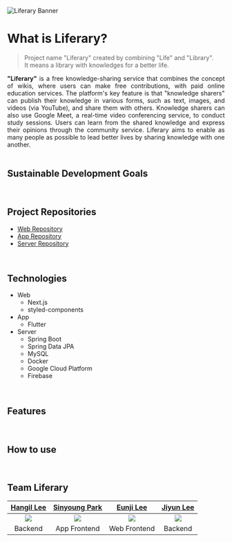 ![Liferary Banner](https://user-images.githubusercontent.com/14046092/228737335-f016bbd6-0722-481e-a1bb-025a0af0af67.png)
# What is Liferary?

> Project name "Liferary" created by combining "Life" and "Library".  
It means a library with knowledges for a better life.
<div align="justify">
  <b>"Liferary"</b> is a free knowledge-sharing service that combines the concept of wikis, where users can make free contributions, with paid online education services. The platform's key feature is that "knowledge sharers" can publish their knowledge in various forms, such as text, images, and videos (via YouTube), and share them with others. Knowledge sharers can also use Google Meet, a real-time video conferencing service, to conduct study sessions. Users can learn from the shared knowledge and express their opinions through the community service. Liferary aims to enable as many people as possible to lead better lives by sharing knowledge with one another.
</div>
<br/>

## Sustainable Development Goals
<br/>

## Project Repositories
* [Web Repository](https://github.com/GDSC-SKHU/liferary-frontend)
* [App Repository](https://github.com/GDSC-SKHU/liferary-mobile)
* [Server Repository](https://github.com/GDSC-SKHU/liferary-backend)
<br/>

## Technologies
* Web
  * Next.js
  * styled-components
* App
  * Flutter
* Server
  * Spring Boot
  * Spring Data JPA
  * MySQL
  * Docker
  * Google Cloud Platform
  * Firebase
<br/>

## Features
<br/>

## How to use
<br/>

## Team Liferary
|[Hangil Lee](https://github.com/hangillee)|[Sinyoung Park](https://github.com/ParkSY0919)|[Eunji Lee](https://github.com/Lee2Eunji)|[Jiyun Lee](https://github.com/dd-jiyun)|
|:---:|:---:|:---:|:---:|
|<img src="https://github.com/hangillee.png">|<img src="https://github.com/ParkSY0919.png">|<img src="https://github.com/Lee2Eunji.png">|<img src="https://github.com/dd-jiyun.png">|
|Backend|App Frontend|Web Frontend|Backend|
